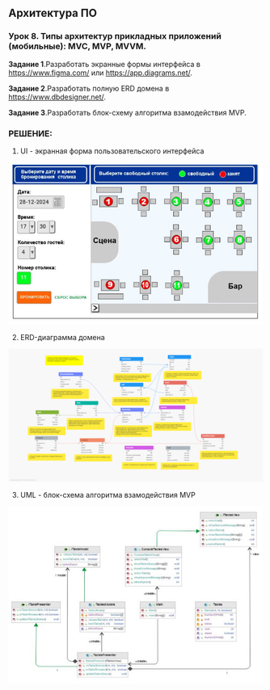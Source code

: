 
## Архитектура ПО

### Урок 8. Типы архитектур прикладных приложений (мобильные): MVC, MVP, MVVM.

**Задание 1**.Разработать экранные формы интерфейса в https://www.figma.com/ или https://app.diagrams.net/.

**Задание 2**.Разработать полную ERD домена в https://www.dbdesigner.net/.

**Задание 3**.Разработать блок-схему алгоритма взамодействия MVP.



### РЕШЕНИЕ:

1) UI - экранная форма пользовательского интерфейса

![UI](src/01.jpg)

2) ERD-диаграмма домена 

![ERD](src/02.png)

3) UML - блок-схема алгоритма взамодействия MVP

![UML](src/03.jpg)
